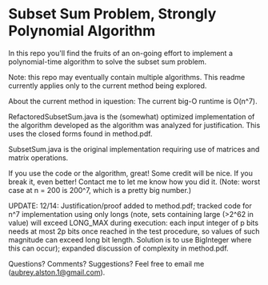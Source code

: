 Subset Sum Problem, Strongly Polynomial Algorithm
===================

In this repo you'll find the fruits of an on-going effort to implement a polynomial-time algorithm to solve the subset sum problem.  

Note: this repo may eventually contain multiple algorithms.  This readme currently applies only to the current method being explored.

About the current method in iquestion:
The current big-O runtime is O(n^7).

RefactoredSubsetSum.java is the (somewhat) optimized implementation of the algorithm developed as the algorithm was analyzed for justification.  This uses the closed forms found in method.pdf.

SubsetSum.java is the original implementation requiring use of matrices and matrix operations.

If you use the code or the algorithm, great!  Some credit will be nice.  If you break it, even better!  Contact me to let me know how you did it.  (Note: worst case at n = 200 is 200^7, which is a pretty big number.)

UPDATE: 12/14: Justification/proof added to method.pdf; tracked code for n^7 implementation using only longs (note, sets containing large (>2^62 in value) will exceed LONG_MAX during execution: each input integer of p bits needs at most 2p bits once reached in the test procedure, so values of such magnitude can exceed long bit length.  Solution is to use BigInteger where this can occur); expanded discussion of complexity in method.pdf.

Questions?  Comments?  Suggestions?  Feel free to email me (aubrey.alston.1@gmail.com).
